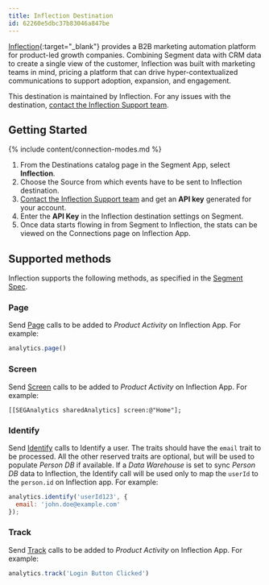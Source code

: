 ```yaml
---
title: Inflection Destination
id: 62260e5dbc37b83046a847be
---
```


[Inflection](https://www.inflection.io/?utm_source=segmentio&utm_medium=docs&utm_campaign=partners){:target="_blank"} provides a B2B marketing automation platform for product-led growth companies. Combining Segment data with CRM data to create a single view of the customer, Inflection was built with marketing teams in mind, pricing a platform that can drive hyper-contextualized communications to support adoption, expansion, and engagement.

This destination is maintained by Inflection. For any issues with the destination, [contact the Inflection Support team](mailto:support@inflection.io).

## Getting Started
{% include content/connection-modes.md %}

1. From the Destinations catalog page in the Segment App, select **Inflection**.
2. Choose the Source from which events have to be sent to Inflection destination.
3. [Contact the Inflection Support team](mailto:support@inflection.io) and get an **API key** generated for your account.
4. Enter the **API Key** in the Inflection destination settings on Segment.
5. Once data starts flowing in from Segment to Inflection, the stats can be viewed on the Connections page on Inflection App.


## Supported methods

Inflection supports the following methods, as specified in the [Segment Spec](/docs/connections/spec).

### Page

Send [Page](/docs/connections/spec/page) calls to be added to *Product Activity* on Inflection App. For example:

```js
analytics.page()
```


### Screen

Send [Screen](/docs/connections/spec/screen) calls to be added to *Product Activity* on Inflection App. For example:

```obj-c
[[SEGAnalytics sharedAnalytics] screen:@"Home"];
```


### Identify

Send [Identify](/docs/connections/spec/identify) calls to Identify a user. The traits should have the `email` trait to be processed. All the other reserved traits are optional, but will be used to populate *Person DB* if available.
If a *Data Warehouse* is set to sync *Person DB* data to Inflection, the Identify call will be used only to map the `userId` to the `person.id` on Inflection app.
For example:

```js
analytics.identify('userId123', {
  email: 'john.doe@example.com'
});
```


### Track

Send [Track](/docs/connections/spec/track) calls to be added to *Product Activity* on Inflection App. For example:

```js
analytics.track('Login Button Clicked')
```